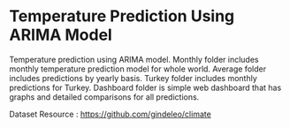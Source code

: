 # Temperature Prediction Using ARIMA Model
Temperature prediction using ARIMA model. Monthly folder includes monthly temperature prediction model for whole world. Average folder includes predictions by yearly basis. Turkey folder includes monthly predictions for Turkey. Dashboard folder is simple web dashboard that has graphs and detailed comparisons for all predictions.

Dataset Resource : https://github.com/gindeleo/climate
